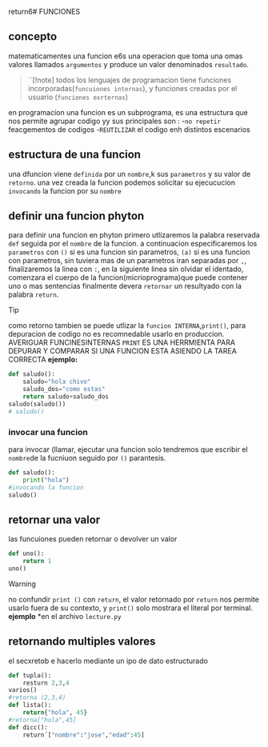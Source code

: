 return6# FUNCIONES
## concepto
matematicamentes una funcion e6s una operacion que toma una omas valores llamados `argumentos` y produce un valor denominados `resultado`.
>¨[!note]
> todos los lenguajes de programacion tiene funciones incorporadas(`funcuiones internas`), y funciones creadas por el usuario (`funciones exrternas`)

en programacion una funcion es un subprograma, es una estructura que nos permite agrupar codigo yy sus principales son :
-`no repetir` feacgementos de codigos
-`REUTILIZAR` el codigo enh distintos escenarios
## estructura de una funcion
una dfuncion viene `definida` por un `nombre`,k sus `parametros` y su valor de `retorno`.
una vez creada la funcion podemos solicitar su ejecucucion `invocando` la funcion por su `nombre`
## definir una funcion phyton
para definir una funcion en phyton primero utlizaremos la palabra reservada `def` seguida por el `nombre` de la funcion. a continuacion especificaremos los `parametros` con `()` si es una funcion sin parametros, `(a)` si es una funcion con parametros, sin tuviera mas de un parametros iran separadas por `,`, finalizaremos la linea con `:`, en la siguiente linea sin olvidar el identado, comenzara el cuerpo de la funcion(micrioprograma)que puede contener uno o mas sentencias finalmente devera `retornar` un resultyado con la palabra `return`.
>[!TIP]
> como retorno tambien se puede utlizar la `funcion INTERNA`,`print()`, para depuracion de codigo no es recomnedable usarlo en produccion.
AVERIGUAR FUNCINESINTERNAS
> `PRINT` ES UNA HERRMIENTA PARA DEPURAR Y COMPARAR SI UNA FUNCION ESTA ASIENDO LA TAREA CORRECTA
**ejemplo:**
```python
def saludo():
    saludo="hola chivo"
    saludo_dos="como estas"
    return saludo+saludo_dos
saludo(saludo())
# saludo()
```

### invocar una funcion
para invocar (llamar, ejecutar una funcion solo tendremos que escribir el `nombre`de la fucniuon seguido por `()` parantesis.
```python
def saludo():
    print("hola")
#invocando la funcion
saludo()
```

## retornar una valor
las funcuiones pueden retornar o devolver un valor 
```python
def uno():
    return 1
uno()
```

> [!warning]
> no confundir `print ()` con `return`, el valor retornado por `return` nos permite usarlo fuera de su contexto, y `print()` solo mostrara el literal por terminal.
**ejemplo**
*en el archivo `lecture.py`
## retornando multiples valores
el secxretob e hacerlo mediante un ipo de dato estructurado
```python
def tupla():
    resturn 2,3,4
varios()
#retorna (2,3,4)
def lista():
    return{"hola", 45}
#retorna["hola",45]
def dicc():
    return´["nombre":"jose","edad":45]